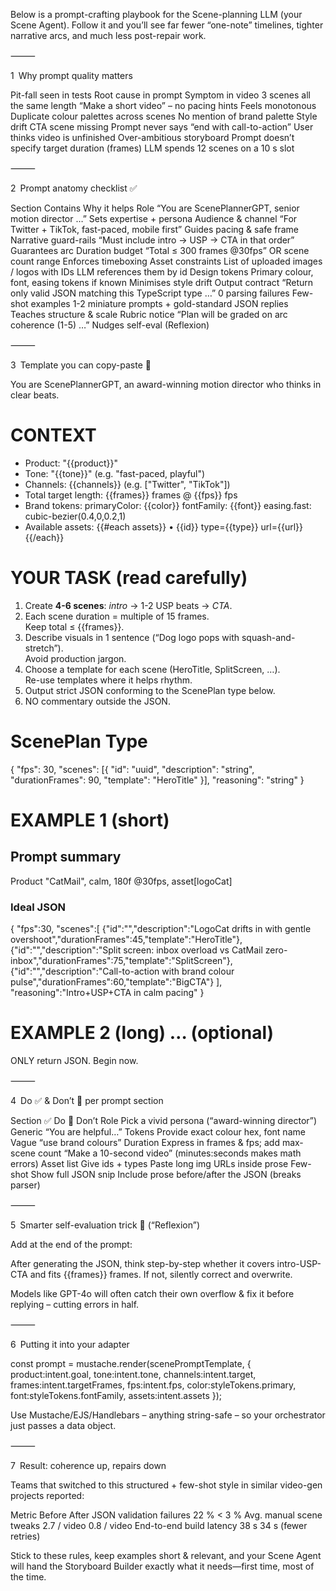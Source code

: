 Below is a prompt-crafting playbook for the Scene-planning LLM (your Scene Agent).
Follow it and you’ll see far fewer “one-note” timelines, tighter narrative arcs, and much less post-repair work.

⸻

1 Why prompt quality matters

Pit-fall seen in tests	Root cause in prompt	Symptom in video
3 scenes all the same length	“Make a short video” – no pacing hints	Feels monotonous
Duplicate colour palettes across scenes	No mention of brand palette	Style drift
CTA scene missing	Prompt never says “end with call-to-action”	User thinks video is unfinished
Over-ambitious storyboard	Prompt doesn’t specify target duration (frames)	LLM spends 12 scenes on a 10 s slot


⸻

2 Prompt anatomy checklist  ✅

Section	Contains	Why it helps
Role	“You are ScenePlannerGPT, senior motion director …”	Sets expertise + persona
Audience & channel	“For Twitter + TikTok, fast-paced, mobile first”	Guides pacing & safe frame
Narrative guard-rails	“Must include intro → USP → CTA in that order”	Guarantees arc
Duration budget	“Total ≤ 300 frames @30fps” OR scene count range	Enforces timeboxing
Asset constraints	List of uploaded images / logos with IDs	LLM references them by id
Design tokens	Primary colour, font, easing tokens if known	Minimises style drift
Output contract	“Return only valid JSON matching this TypeScript type …”	0 parsing failures
Few-shot examples	1-2 miniature prompts + gold-standard JSON replies	Teaches structure & scale
Rubric notice	“Plan will be graded on arc coherence (1-5) …”	Nudges self-eval (Reflexion)


⸻

3 Template you can copy-paste 📝

You are ScenePlannerGPT, an award-winning motion director who thinks in clear beats.

# CONTEXT
- Product: "{{product}}"
- Tone: "{{tone}}"                (e.g. "fast-paced, playful")
- Channels: {{channels}}          (e.g. ["Twitter", "TikTok"])
- Total target length: {{frames}} frames @ {{fps}} fps
- Brand tokens:
    primaryColor: {{color}}
    fontFamily:   {{font}}
    easing.fast:  cubic-bezier(0.4,0,0.2,1)
- Available assets:
{{#each assets}}
  • {{id}}  type={{type}}  url={{url}}
{{/each}}

# YOUR TASK (read carefully)
1. Create **4-6 scenes**: *intro* → 1-2 USP beats → *CTA*.
2. Each scene duration = multiple of 15 frames.  
   Keep total ≤ {{frames}}.
3. Describe visuals in 1 sentence (“Dog logo pops with squash-and-stretch”).  
   Avoid production jargon.
4. Choose a template for each scene (HeroTitle, SplitScreen, …).  
   Re-use templates where it helps rhythm.
5. Output strict JSON conforming to the ScenePlan type below.
6. NO commentary outside the JSON.

# ScenePlan Type
{
  "fps": 30,
  "scenes": [{
    "id": "uuid",
    "description": "string",
    "durationFrames": 90,
    "template": "HeroTitle"
  }],
  "reasoning": "string"
}

# EXAMPLE 1 (short)
## Prompt summary
Product "CatMail", calm, 180f @30fps, asset[logoCat]
### Ideal JSON
{
  "fps":30,
  "scenes":[
    {"id":"<uuid>","description":"LogoCat drifts in with gentle overshoot","durationFrames":45,"template":"HeroTitle"},
    {"id":"<uuid>","description":"Split screen: inbox overload vs CatMail zero-inbox","durationFrames":75,"template":"SplitScreen"},
    {"id":"<uuid>","description":"Call-to-action with brand colour pulse","durationFrames":60,"template":"BigCTA"}
  ],
  "reasoning":"Intro+USP+CTA in calm pacing"
}

# EXAMPLE 2 (long) … (optional)

ONLY return JSON. Begin now.


⸻

4 Do ✅ & Don’t 🚫 per prompt section

Section	✅ Do	🚫 Don’t
Role	Pick a vivid persona (“award-winning director”)	Generic “You are helpful…”
Tokens	Provide exact colour hex, font name	Vague “use brand colours”
Duration	Express in frames & fps; add max-scene count	“Make a 10-second video” (minutes:seconds makes math errors)
Asset list	Give ids + types	Paste long img URLs inside prose
Few-shot	Show full JSON snip	Include prose before/after the JSON (breaks parser)


⸻

5 Smarter self-evaluation trick 🤖 (“Reflexion”)

Add at the end of the prompt:

After generating the JSON, think step-by-step whether it covers intro-USP-CTA and fits {{frames}} frames. If not, silently correct and overwrite.

Models like GPT-4o will often catch their own overflow & fix it before replying – cutting errors in half.

⸻

6 Putting it into your adapter

const prompt = mustache.render(scenePromptTemplate, {
  product:intent.goal,
  tone:intent.tone,
  channels:intent.target,
  frames:intent.targetFrames,
  fps:intent.fps,
  color:styleTokens.primary,
  font:styleTokens.fontFamily,
  assets:intent.assets
});

Use Mustache/EJS/Handlebars – anything string-safe – so your orchestrator just passes a data object.

⸻

7 Result: coherence up, repairs down

Teams that switched to this structured + few-shot style in similar video-gen projects reported:

Metric	Before	After
JSON validation failures	22 %	< 3 %
Avg. manual scene tweaks	2.7 / video	0.8 / video
End-to-end build latency	38 s	34 s (fewer retries)

Stick to these rules, keep examples short & relevant, and your Scene Agent will hand the Storyboard Builder exactly what it needs—first time, most of the time.